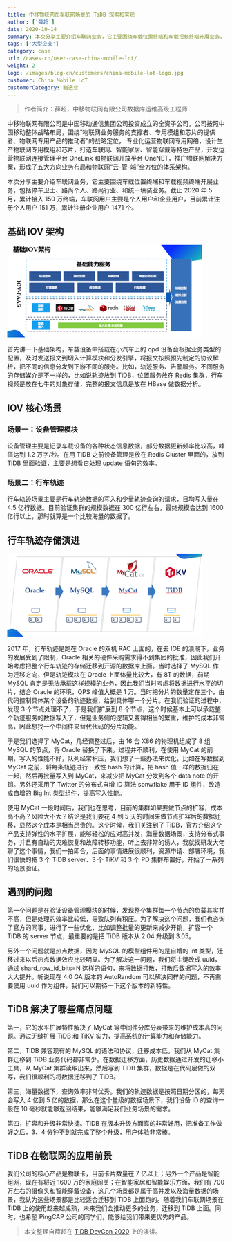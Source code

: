 ```yaml
---
title: 中移物联网在车联网场景的 TiDB 探索和实现
author: ['薛超']
date: 2020-10-14
summary: 本次分享主要介绍车联网业务，它主要围绕车载位置终端和车载视频终端开展业务，包括停车卫士、路尚个人、路尚行业、和统一填装业务。
tags: ['大型企业']
category: case
url: /cases-cn/user-case-china-mobile-lot/
weight: 2
logo: /images/blog-cn/customers/china-mobile-lot-logo.jpg
customer: China Mobile LoT
customerCategory: 制造业
---
```


>作者简介：薛超，中移物联网有限公司数据库运维高级工程师

中移物联网有限公司是中国移动通信集团公司投资成立的全资子公司，公司按照中国移动整体战略布局，围绕“物联网业务服务的支撑者、专用模组和芯片的提供者、物联网专用产品的推动者”的战略定位， 专业化运营物联网专用网络，设计生产物联网专用模组和芯片，打造车联网、智能家居、智能穿戴等特色产品，开发运营物联网连接管理平台 OneLink 和物联网开放平台 OneNET，推广物联网解决方案，形成了五大方向业务布局和物联网“云-管-端”全方位的体系架构。

本次分享主要介绍车联网业务，它主要围绕车载位置终端和车载视频终端开展业务，包括停车卫士、路尚个人、路尚行业、和统一填装业务。截止 2020 年 5 月，累计接入 150 万终端，车联网用户主要是个人用户和企业用户，目前累计注册个人用户 151 万，累计注册企业用户 1471 个。

## 基础 IOV 架构

![1-基础架构](media/user-case-china-mobile-lot/1-基础架构.png)

首先讲一下基础架构，车载设备中搭载在小汽车上的 opd 设备会根据业务类型的配置，及时发送报文到切入计算模块和分发引擎，将报文按照预先制定的协议解析，把不同的信息分发到下游不同的服务。比如，轨迹服务、告警服务。不同服务的存储媒介是不一样的，比如说轨迹放到 TiDB，位置服务放在 Redis 集群，行车视频是放在七牛的对象存储，完整的报文信息是放在 HBase 做数据分析。

## IOV 核心场景

### 场景一：设备管理模块

设备管理主要是记录车载设备的各种状态信息数据，部分数据更新频率比较高，峰值达到 1.2 万字/秒。在用 TiDB 之前设备管理是放在 Redis Cluster 里面的，放到 TiDB 里面验证，主要是想看它处理 update 语句的效率。

### 场景二：行车轨迹

行车轨迹场景主要是行车轨迹数据的写入和少量轨迹查询的请求，日均写入量在 4.5 亿行数据。目前验证集群的规模数据在 300 亿行左右，最终规模会达到 1600 亿行以上，那时就算是一个比较海量的数据了。

## 行车轨迹存储演进

![2-行车轨迹存储演进](media/user-case-china-mobile-lot/1-行车轨迹存储演进.png)

2017 年，行车轨迹是跑在 Oracle 的双机 RAC 上面的，在去 IOE 的浪潮下，业务的发展受到了限制，Oracle 相关的硬件采购需求得不到集团的批准，因此我们开始考虑把整个行车轨迹的存储迁移到开源的数据库上面。当时选择了 MySQL 作为迁移方向，但是轨迹模块在 Oracle 上面体量比较大，有 8T 的数据，前期 MySQL 肯定是无法承载这样规模的业务，因此我们当时考虑将数据进行水平的切片，结合 Oracle 的环境，QPS 峰值大概是 1 万。当时把分片的数量定在三个，由代码控制具体某个设备的轨迹数据，给到具体哪一个分片。在我们验证的过程中，发现 3 个节点处理不了，于是我们扩展到 8 个节点，这个时候基本上可以承载整个轨迹服务的数据写入了，但是业务侧的逻辑又变得相当的繁重，维护的成本非常高，因此想找一个中间件来替代代码的分片功能。

于是我们选择了 MyCat，几经调整过后，由 16 台 X86 的物理机组成了 8 组 MySQL 的节点，将 Oracle 替换了下来。过程并不顺利，在使用 MyCat 的前期，写入的性能不好，队列经常积压，我们想了一些办法来优化，比如在写数据到 MyCat 之前，将每条轨迹进行一致性 hash 的计算，把 hash 值一样的数据归在一起，然后再批量写入到 MyCat，来减少把 MyCat 分发到各个 data note 的开销。另外还采用了 Twitter 的分布式自增 ID 算法 sonwflake 用于 ID 组件，改造成自增的 Big Int 类型组件，提高写入性能。

使用 MyCat 一段时间后，我们也在思考，目前的集群如果要做节点的扩容，成本高不高？风险大不大？结论是我们要花 4 到 5 天的时间来做节点扩容后的数据迁移，显然这个成本是相当昂贵的。这个时候，我们关注到了 TiDB，官方介绍这个产品支持弹性的水平扩展，能够轻松的应对高并发，海量数据场景，支持分布式事务，并且有自动的灾难恢复和故障转移功能，听上去非常的诱人，我就找研发大佬聊了这个事情，我们一拍即合，后面的事情进展很顺利，资源申请、部署环境，我们很快的把 3 个 TiDB server、3 个 TiKV 和 3 个 PD 集群布置好，开始了一系列的场景验证。

## 遇到的问题

第一个问题是在验证设备管理模块的时候，发现整个集群每一个节点的负载其实并不高，但是处理的效率比较低，导致队列有积压。为了解决这个问题，我们也咨询了官方的同事，进行了一些优化，比如调整批量的更新来减少开销，扩容一个 TiDB 的 server 节点，最重要的是把 TiDB 版本从 2.04 升级到 3.05。

另外一个问题就是热点数据，因为 MySQL 的模型组件用的是自增的 int 类型，迁移过来以后热点数据效应比较明显。为了解决这一问题，我们将主键改成 uuid，通过 shard_row_id_bits=N 这样的语句，来将数据打散，打散后数据写入的效率大大提升。听说现在 4.0 GA 版本的 AutoRandom 可以解决同样的问题，不再需要使用 uuid 作为组件，我们可以期待一下这个版本的新特性。

## TiDB 解决了哪些痛点问题

第一，它的水平扩展特性解决了 MyCat 等中间件分库分表带来的维护成本高的问题。通过无缝扩展 TiDB 和 TiKV 实力，提高系统的计算能力和存储能力。

第二，TiDB 兼容现有的 MySQL 的语法和协议，迁移成本低。我们从 MyCat 集群迁移到 TiDB 业务代码都非常少。在数据迁移方面，历史数据通过开发的迁移小工具，从 MyCat 集群读取出来，然后写到 TiDB 集群，数据是在代码层做的双写，我们很顺利的将数据迁移到了 TiDB。

第三，海量数据下，查询效率非常优秀。我们的轨迹数据是按照日期分区的，每天会写入 4 亿到 5 亿的数据，那么在这个量级的数据场景下，我们设备 ID 的查询一般在 10 毫秒就能够返回结果，能够满足我们业务场景的需求。

第四，扩容和升级非常快捷。TiDB 在版本升级方面真的非常好用，把准备工作做好之后，3、4 分钟不到就完成了整个升级，用户体验非常棒。

## TiDB 在物联网的应用前景

我们公司的核心产品是物联卡，目前卡片数量在 7 亿以上；另外一个产品是智能组网，现在有将近 1600 万的家庭网关；在智能家居和智能娱乐方面，我们有 700 万左右的摄像头和智能穿戴设备，这几个场景都是属于高并发以及海量数据的场景，我认为这些场景都是比较适合迁移到 TiDB 上面跑的。随着我们车联网场景在 TiDB 上的使用越来越成熟，未来我们会推动更多的业务，迁移到 TiDB 上面。同时，也希望 PingCAP 公司的同学们，能够给我们带来更优秀的产品。

>本文整理自薛超在 [TiDB DevCon 2020](https://pingcap.com/community-cn/devcon2020/) 上的演讲。